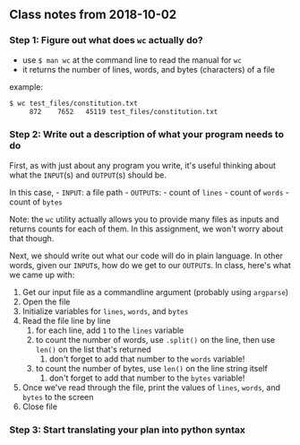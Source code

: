 ## Class notes from 2018-10-02

### Step 1: Figure out what does `wc` actually do?

- use `$ man wc` at the command line to read the manual for `wc`
- it returns the number of lines, words, and bytes (characters) of a file

example:

```sh
$ wc test_files/constitution.txt
     872    7652   45119 test_files/constitution.txt
```

### Step 2: Write out a description of what your program needs to do

First, as with just about any program you write,
it's useful thinking about what the `INPUT`(s) and `OUTPUT`(s) should be.

In this case,
    - `INPUT`: a file path
    - `OUTPUT`s:
        - count of `lines`
        - count of `words`
        - count of `bytes`

Note: the `wc` utility actually allows you to provide many files as inputs
and returns counts for each of them.
In this assignment, we won't worry about that though.

Next, we should write out what our code will do in plain language.
In other words, given our `INPUT`s, how do we get to our `OUTPUT`s.
In class, here's what we came up with:

1. Get our input file as a commandline argument (probably using `argparse`)
2. Open the file
3. Initialize variables for `lines`, `words`, and `bytes`
4. Read the file line by line
    1. for each line, add `1` to the `lines` variable
    2. to count the number of words, use `.split()` on the line, then use `len()` on the list that's returned
        1. don't forget to add that number to the `words` variable!
    3. to count the number of bytes, use `len()` on the line string itself
        1. don't forget to add that number to the `bytes` variable!
5. Once we've read through the file, print the values of `lines`, `words`, and `bytes` to the screen
6. Close file

### Step 3: Start translating your plan into python syntax
